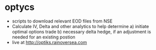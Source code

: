 # optycs
- scripts to download relevant EOD files from NSE
- Calculate IV, Delta and other analytics to help determine 
  a) initiate optimal options trade
  b) necessary delta hedge, if an adjustment is needed for an existing postion
- live at http://optiks.rainoversea.com

